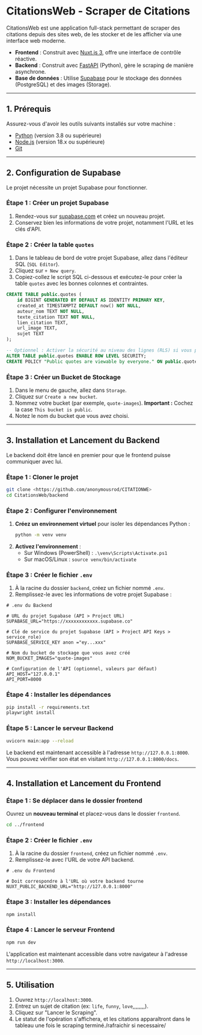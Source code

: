 # CitationsWeb - Scraper de Citations

CitationsWeb est une application full-stack permettant de scraper des citations depuis des sites web, de les stocker et de les afficher via une interface web moderne.

- **Frontend** : Construit avec [Nuxt.js 3](https://nuxt.com/), offre une interface de contrôle réactive.
- **Backend** : Construit avec [FastAPI](https://fastapi.tiangolo.com/) (Python), gère le scraping de manière asynchrone.
- **Base de données** : Utilise [Supabase](https://supabase.com/) pour le stockage des données (PostgreSQL) et des images (Storage).

---

## 1. Prérequis

Assurez-vous d'avoir les outils suivants installés sur votre machine :
- [Python](https://www.python.org/downloads/) (version 3.8 ou supérieure)
- [Node.js](https://nodejs.org/en/) (version 18.x ou supérieure)
- [Git](https://git-scm.com/downloads/)

---

## 2. Configuration de Supabase

Le projet nécessite un projet Supabase pour fonctionner.

### Étape 1 : Créer un projet Supabase

1.  Rendez-vous sur [supabase.com](https://supabase.com/) et créez un nouveau projet.
2.  Conservez bien les informations de votre projet, notamment l'URL et les clés d'API.

### Étape 2 : Créer la table `quotes`

1.  Dans le tableau de bord de votre projet Supabase, allez dans l'éditeur SQL (`SQL Editor`).
2.  Cliquez sur `+ New query`.
3.  Copiez-collez le script SQL ci-dessous et exécutez-le pour créer la table `quotes` avec les bonnes colonnes et contraintes.

```sql
CREATE TABLE public.quotes (
    id BIGINT GENERATED BY DEFAULT AS IDENTITY PRIMARY KEY,
    created_at TIMESTAMPTZ DEFAULT now() NOT NULL,
    auteur_nom TEXT NOT NULL,
    texte_citation TEXT NOT NULL,
    lien_citation TEXT,
    url_image TEXT,
    sujet TEXT
);

-- Optionnel : Activer la sécurité au niveau des lignes (RLS) si vous prévoyez un accès public
ALTER TABLE public.quotes ENABLE ROW LEVEL SECURITY;
CREATE POLICY "Public quotes are viewable by everyone." ON public.quotes FOR SELECT USING (true);
```

### Étape 3 : Créer un Bucket de Stockage

1.  Dans le menu de gauche, allez dans `Storage`.
2.  Cliquez sur `Create a new bucket`.
3.  Nommez votre bucket (par exemple, `quote-images`). **Important :** Cochez la case `This bucket is public`.
4.  Notez le nom du bucket que vous avez choisi.

---

## 3. Installation et Lancement du Backend

Le backend doit être lancé en premier pour que le frontend puisse communiquer avec lui.

### Étape 1 : Cloner le projet

```bash
git clone <https://github.com/anonymousrod/CITATIONWE>
cd CitationsWeb/backend
```

### Étape 2 : Configurer l'environnement

1.  **Créez un environnement virtuel** pour isoler les dépendances Python :
    ```bash
    python -m venv venv
    ```
2.  **Activez l'environnement** :
    -   Sur Windows (PowerShell) : `.\venv\Scripts\Activate.ps1`
    -   Sur macOS/Linux : `source venv/bin/activate`

### Étape 3 : Créer le fichier `.env`

1.  À la racine du dossier `backend`, créez un fichier nommé `.env`.
2.  Remplissez-le avec les informations de votre projet Supabase :

```env
# .env du Backend

# URL du projet Supabase (API > Project URL)
SUPABASE_URL="https://xxxxxxxxxxxx.supabase.co"

# Clé de service du projet Supabase (API > Project API Keys > service_role)
SUPABASE_SERVICE_KEY anon ="ey...xxx"

# Nom du bucket de stockage que vous avez créé
NOM_BUCKET_IMAGES="quote-images"

# Configuration de l'API (optionnel, valeurs par défaut)
API_HOST="127.0.0.1"
API_PORT=8000
```

### Étape 4 : Installer les dépendances

```bash
pip install -r requirements.txt
playwright install
```

### Étape 5 : Lancer le serveur Backend

```bash
uvicorn main:app --reload
```
Le backend est maintenant accessible à l'adresse `http://127.0.0.1:8000`. Vous pouvez vérifier son état en visitant `http://127.0.0.1:8000/docs`.

---

## 4. Installation et Lancement du Frontend

### Étape 1 : Se déplacer dans le dossier frontend

Ouvrez un **nouveau terminal** et placez-vous dans le dossier `frontend`.

```bash
cd ../frontend
```

### Étape 2 : Créer le fichier `.env`

1.  À la racine du dossier `frontend`, créez un fichier nommé `.env`.
2.  Remplissez-le avec l'URL de votre API backend.

```env
# .env du Frontend

# Doit correspondre à l'URL où votre backend tourne
NUXT_PUBLIC_BACKEND_URL="http://127.0.0.1:8000"
```

### Étape 3 : Installer les dépendances

```bash
npm install
```

### Étape 4 : Lancer le serveur Frontend

```bash
npm run dev
```
L'application est maintenant accessible dans votre navigateur à l'adresse `http://localhost:3000`.

---

## 5. Utilisation

1.  Ouvrez `http://localhost:3000`.
2.  Entrez un sujet de citation (ex: `life`, `funny`, `love`,,,,,,,,).
3.  Cliquez sur "Lancer le Scraping".
4.  Le statut de l'opération s'affichera, et les citations apparaîtront dans le tableau une fois le scraping terminé./rafraichir si necessaire/
